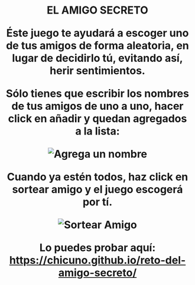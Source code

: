 <h1 align = "center">EL AMIGO SECRETO

<p>Éste juego te ayudará a escoger uno de tus amigos de forma aleatoria, en lugar de decidirlo tú, evitando así, herir sentimientos.</p>

Sólo tienes que escribir los nombres de tus amigos de uno a uno, hacer click en añadir y quedan agregados a la lista:</p>

![Agrega un nombre](https://github.com/user-attachments/assets/dc8c187a-ac8b-4974-8daa-c71b19b7dfe7)

Cuando ya estén todos, haz click en sortear amigo y el juego escogerá por tí.

![Sortear Amigo](https://github.com/user-attachments/assets/a1b947c1-3a94-4c4f-8dc1-26ea349836c7)

Lo puedes probar aquí:  
https://chicuno.github.io/reto-del-amigo-secreto/
